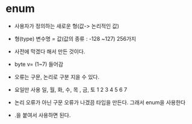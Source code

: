 #       enum
- 사용자가 정의하는 새로운 형(값-> 논리적인 값)

- 형(type) 변수명 = 값(값의 종류 : -128 ~127) 256가지
- 사전에 막겠다 해서 만든 것이다. 
- byte v= (1~7) 들어감 
- 오류는 구문, 논리로 구분 지을 수 있다. 

- 요일만 사용
일, 월, 화, 수, 목 , 금, 토 
1   2  3  4   5   6   7

- 논리 오류가 아닌 구문 오류가 나겠끔 타입을 만든다. 그래서 enum을 사용한다
- .을 붙여서 사용하면 된다.
 




